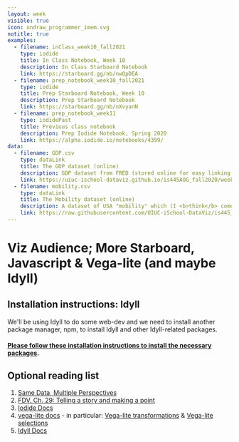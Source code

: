```yaml
---
layout: week
visible: true
icon: undraw_programmer_imem.svg
notitle: true
examples:
  - filename: inClass_week10_fall2021
    type: iodide
    title: In Class Notebook, Week 10
    description: In Class Starboard Notebook
    link: https://starboard.gg/nb/nwQpDEA
  - filename: prep_notebook_week10_fall2021
    type: iodide
    title: Prep Starboard Notebook, Week 10
    description: Prep Starboard Notebook
    link: https://starboard.gg/nb/nXvyanN
  - filename: prep_notebook_week11
    type: iodidePast
    title: Previous class notebook
    description: Prep Iodide Notebook, Spring 2020
    link: https://alpha.iodide.io/notebooks/4399/
data:
  - filename: GDP.csv
    type: dataLink
    title: The GDP dataset (online)
    description: GDP dataset from FRED (stored online for easy linking in Starboard)
    link: https://uiuc-ischool-dataviz.github.io/is445AOG_fall2020/week01/data/GDP.csv
  - filename: mobility.csv
    type: dataLink
    title: The Mobility dataset (online)
    description: A dataset of USA "mobility" which (I <b>think</b> comes from a <a href="https://www.census.gov/library/working-papers/2018/adrm/CES-WP-18-40R.html">a large census study from 1989-2015</a>) and is collected in several places <a href="http://www.stat.cmu.edu/~cshalizi/uADA/15/hw/01/mobility.csv">including right here</a>.  Here "mobility" is refering to how easy it is for a person to move up in economic status (<a href="http://www.stat.cmu.edu/~cshalizi/uADA/15/hw/01/hw-01.pdf">more info can be found here</a>) based on factors like parental income, location, race, etc.
    link: https://raw.githubusercontent.com/UIUC-iSchool-DataViz/is445_spring2021/master/week08/data/mobility.csv
---
```


# Viz Audience; More Starboard, Javascript & Vega-lite (and maybe Idyll)


## Installation instructions: Idyll

We'll be using Idyll to do some web-dev and we need to install another package manager, npm, to install Idyll and other Idyll-related packages. 

#### [Please follow these installation instructions to install the necessary packages](installation_instructions_week10).


## Optional reading list

 1. <a href="https://medium.com/multiple-views-visualization-research-explained/same-data-multiple-perspectives-curse-of-knowledge-in-visual-data-communication-d827c381f936">Same Data, Multiple Perspectives</a> 
 2. <a href="https://serialmentor.com/dataviz/telling-a-story.html">FDV, Ch. 29: Telling a story and making a point</a> 
 3. <a href="https://alpha.iodide.io/">Iodide Docs</a> 
 4. <a href="https://vega.github.io/vega-lite/docs/">vega-lite docs</a> - in particular: <a href="https://vega.github.io/vega-lite/docs/transform.html">Vega-lite transformations</a> & <a href="https://vega.github.io/vega-lite/docs/selection.html">Vega-lite selections</a> 
 5. <a href="https://idyll-lang.org/docs"> Idyll Docs</a>

